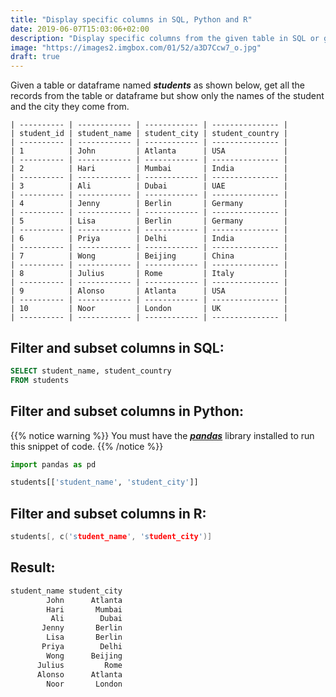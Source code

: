 ```yaml
---
title: "Display specific columns in SQL, Python and R"
date: 2019-06-07T15:03:06+02:00
description: "Display specific columns from the given table in SQL or given dataframe in Pandas using Python or R."
image: "https://images2.imgbox.com/01/52/a3D7Ccw7_o.jpg"
draft: true
---
```


Given a table or dataframe named *__students__* as shown below, get all the records from the table or dataframe but show only the names of the student and the city they come from.

```
| ---------- | ------------ | ------------ | --------------- |
| student_id | student_name | student_city | student_country |
| ---------- | ------------ | ------------ | --------------- |
| 1          | John         | Atlanta      | USA             |
| ---------- | ------------ | ------------ | --------------- |
| 2          | Hari         | Mumbai       | India           |
| ---------- | ------------ | ------------ | --------------- |
| 3          | Ali          | Dubai        | UAE             |
| ---------- | ------------ | ------------ | --------------- |
| 4          | Jenny        | Berlin       | Germany         |
| ---------- | ------------ | ------------ | --------------- |
| 5          | Lisa         | Berlin       | Germany         |
| ---------- | ------------ | ------------ | --------------- |
| 6          | Priya        | Delhi        | India           |
| ---------- | ------------ | ------------ | --------------- |
| 7          | Wong         | Beijing      | China           |
| ---------- | ------------ | ------------ | --------------- |
| 8          | Julius       | Rome         | Italy           |
| ---------- | ------------ | ------------ | --------------- |
| 9          | Alonso       | Atlanta      | USA             |
| ---------- | ------------ | ------------ | --------------- |
| 10         | Noor         | London       | UK              |
| ---------- | ------------ | ------------ | --------------- |
```

## Filter and subset columns in SQL:

```SQL
SELECT student_name, student_country
FROM students
```

## Filter and subset columns in Python:

{{% notice warning %}}
You must have the *__[pandas](https://pandas.pydata.org/)__* library installed to run this snippet of code.
{{% /notice %}}

```Python
import pandas as pd

students[['student_name', 'student_city']]
```

## Filter and subset columns in R:

```C
students[, c('student_name', 'student_city')]
```

## Result:

```C
student_name student_city
        John      Atlanta
        Hari       Mumbai
         Ali        Dubai
       Jenny       Berlin
        Lisa       Berlin
       Priya        Delhi
        Wong      Beijing
      Julius         Rome
      Alonso      Atlanta
        Noor       London
```